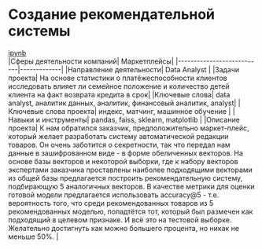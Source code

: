 # Создание рекомендательной системы
[ipynb](http:\\)  
|Сферы деятельности компаний|	Маркетплейсы|
|---------------------------|-------------|
|Направление деятельности|	Data Analyst |
|Задачи проекта|	На основе статистики о платёжеспособности клиентов исследовать влияет ли семейное положение и количество детей клиента на факт возврата кредита в срок|
|Ключевые слова|	data analyst, аналитик данных, аналитик, финансовый аналитик, analyst|
|Ключевые слова проекта|	индекс, матчинг, машинное обучение |
|Навыки и инструменты|	pandas, faiss, sklearn, matplotlib  |
|Описание проекта|	К нам обратился заказчик, предположительно маркет-плейс, который желает разработать систему автоматической редакции товаров. Он очень заботится о секретности, так что передал нам данные в зашифрованном виде - в форме обеличенных векторов. На основе базы векторов и некоторой выборки, где к набору векторов экспертами заказчика проставлены наиболее подходящими векторами из общей базы предлагается построить рекомендательную систему, подбирающую 5 аналогичных векторов. В качестве метрики для оценки готовой модели предлагается использовать accuracy@5 - т.е. вероятность того, что среди рекомендованных товаров из 5 рекомендованных моделью, попадтётся тот, который был размечен как подходящий в целевом признаке. И всё это на тестовой выборке. Желательно достигнуть как можно большего процента, но никак не меньше 50%. |
